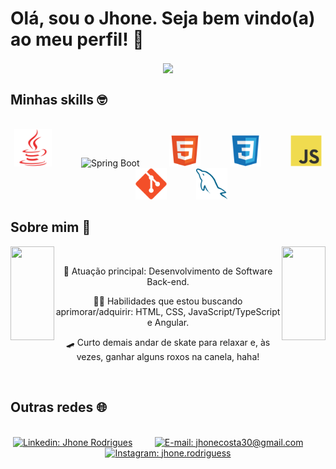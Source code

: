 # Olá, sou o Jhone. Seja bem vindo(a) ao meu perfil! 👋
<p align="center">
   <a href="https://github.com/anuraghazra/github-readme-stats">
    <img
      align="center"
      height="165"
      src="https://github-readme-stats.vercel.app/api/top-langs/?username=jhonerodrigues&layout=compact&langs_count=7&theme=dracula"
    />
  </a>
</p>

## Minhas skills :nerd_face:
</br>
<div align="center"> 
  <img height="60" src="https://raw.githubusercontent.com/devicons/devicon/master/icons/java/java-plain.svg" title="Java">
   &nbsp;&nbsp;&nbsp;&nbsp;&nbsp;&nbsp;&nbsp;&nbsp;&nbsp;&nbsp;
  <img height="50" src="https://camo.githubusercontent.com/491e3e316785d254f8709adfeb919a68582e0bef2946e15195e1f66de5e98b10/68747470733a2f2f7777772e766563746f726c6f676f2e7a6f6e652f6c6f676f732f737072696e67696f2f737072696e67696f2d69636f6e2e737667" title="Spring Boot">
  &nbsp;&nbsp;&nbsp;&nbsp;&nbsp;&nbsp;&nbsp;&nbsp;&nbsp;&nbsp;
  <img height="50" src="https://raw.githubusercontent.com/devicons/devicon/master/icons/html5/html5-original.svg" title="HTML">
  &nbsp;&nbsp;&nbsp;&nbsp;&nbsp;&nbsp;&nbsp;&nbsp;&nbsp;&nbsp;
  <img height="50" src="https://raw.githubusercontent.com/devicons/devicon/master/icons/css3/css3-original.svg" title="CSS">
  &nbsp;&nbsp;&nbsp;&nbsp;&nbsp;&nbsp;&nbsp;&nbsp;&nbsp;&nbsp;
  <img height="50" src="https://raw.githubusercontent.com/devicons/devicon/master/icons/javascript/javascript-original.svg" title="JavaScript">
   &nbsp;&nbsp;&nbsp;&nbsp;&nbsp;&nbsp;&nbsp;&nbsp;&nbsp;&nbsp;
  <img height="50" src="https://raw.githubusercontent.com/devicons/devicon/master/icons/git/git-original.svg" title="Git">
   &nbsp;&nbsp;&nbsp;&nbsp;&nbsp;&nbsp;&nbsp;&nbsp;&nbsp;&nbsp;
  <img height="50" src="https://raw.githubusercontent.com/devicons/devicon/master/icons/mysql/mysql-original.svg" title="MySQL">
</div> 

## Sobre mim 👀
<div align="center">
   <img src="https://user-images.githubusercontent.com/110574688/229301646-f73c7fc1-8f84-4f41-9b32-97e58640a760.gif" align="right" width="70px" height="150px"/>
   <img src="https://user-images.githubusercontent.com/110574688/229301646-f73c7fc1-8f84-4f41-9b32-97e58640a760.gif" align="left" width="70px" height="150px"/>
   </br>
   <p>🎯 Atuação principal: Desenvolvimento de Software Back-end.</p>
   <p>👨‍💻 Habilidades que estou buscando aprimorar/adquirir: HTML, CSS, JavaScript/TypeScript e Angular.</p>
   <p>🛹 Curto demais andar de skate para relaxar e, às vezes, ganhar alguns roxos na canela, haha!</p>
</div>
</br> 

## Outras redes 🌐
</br>
<section align="center">  
  <div> 
    <a href="https://www.linkedin.com/in/jhone-rodrigues-79a080234/" target="_blank"><img src="https://img.shields.io/badge/-LinkedIn-%230077B5?style=for-the-badge&logo=linkedin&logoColor=white" target="_blank" title="Linkedin: Jhone Rodrigues"></a>
      &nbsp;&nbsp;&nbsp;&nbsp;&nbsp;&nbsp;&nbsp;
     <a href = "mailto:jhonecosta30@gmail.com"><img src="https://img.shields.io/badge/-Gmail-%23333?style=for-the-badge&logo=gmail&logoColor=white" target="_blank" title="E-mail: jhonecosta30@gmail.com"></a>
      &nbsp;&nbsp;&nbsp;&nbsp;&nbsp;&nbsp;&nbsp;
     <a href="https://www.instagram.com/jhone.rodriguess/" target="_blank"><img src="https://img.shields.io/badge/-Instagram-%23E4405F?style=for-the-badge&logo=instagram&logoColor=white" target="_blank" title="Instagram: jhone.rodriguess"></a>
  </div>
</section>
